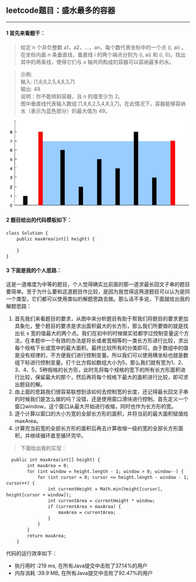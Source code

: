 ## leetcode题目：盛水最多的容器

---

#### 1 首先来看题干：

> 给定 n 个非负整数 a1，a2，...，an，每个数代表坐标中的一个点 (i, ai) 。在坐标内画 n 条垂直线，垂直线 i 的两个端点分别为 (i, ai) 和 (i, 0)。找出其中的两条线，使得它们与 x 轴共同构成的容器可以容纳最多的水。

> 示例:   
 输入: [1,8,6,2,5,4,8,3,7]  
 输出: 49  
 说明：你不能倾斜容器，且 n 的值至少为 2。  
 图中垂直线代表输入数组 [1,8,6,2,5,4,8,3,7]。在此情况下，容器能够容纳水（表示为蓝色部分）的最大值为 49。
 
![image](https://github.com/BR-Liu/NotesOfAll/blob/master/picture/question_11.jpg?raw=true)

#### 2 题目给出的代码模板如下：


```
class Solution {
    public maxArea(int[] height) {
       
    }
}
```

#### 3 下面是我的个人思路：

这是一道难度为中等的题目，个人觉得确实比前面的那一道求最长回文子串的题目要简单。至于为什么要和这道题目作比较，是因为我觉得这两道题目可以认为是同一个类型，它们都可以使用类似的解题思路去做。那么话不多说，下面就给出我的解题思路：

1. 首先我们来看题目的要求，从图中来分析题目有助于帮我们将题目的要求更加具象化，整个题目的要求是求出面积最大的长方形，那么我们所要做的就是找出长 x 宽的值最大的两个点。我们在初中的时候做实验都学过控制变量这个方法，在本题中一个有效的办法是将长或者宽相等的一类长方形进行比较，求出每个规格下长或宽中的最大面积。最终比较所有的分类即可。由于数组中的值是没有规律的，不方便我们进行控制变量。所以我们可以使用横坐标也就是数组下标进行控制变量。打个比方假如数组大小为5，那么我们就有宽为1、2、3、4、5，5种规格的长方形，此时先将每个规格的宽下的所有长方形面积进行比较，保留最大的那个，然后再将每个规格下最大的面积进行比较，即可求出题目的解。
2. 由上面的思路我们很容易联想到该如何去控制宽的长度，还记得最长回文子串的时候我们是怎么做的吗？没错，还是使用窗口滑块进行控制。首先定义一个窗口window，这个窗口从最大开始进行收缩，同时也作为长方形的宽。
3. 逐个计算以窗口的大小为宽的全部长方形的面积，并将当前的最大面积赋值给maxArea。
4. 计算完当前宽的全部长方形的面积后再去计算收缩一级的宽的全部长方形面积，并继续循环直至循环完毕。


> 下面给出我的实现：


```
  public int maxArea(int[] height) {
        int maxArea = 0;
        for (int window = height.length - 1; window > 0; window--) {
            for (int cursor = 0; cursor <= height.length - window - 1; cursor++) {
                int currentHeight = Math.min(height[cursor], height[cursor + window]);
                int currentArea = currentHeight * window;
                if (currentArea > maxArea) {
                    maxArea = currentArea;
                }
            }
        }
        return maxArea;
    }
```


代码的运行效率如下：
* 执行用时 :219 ms, 在所有Java提交中击败了37.14%的用户
* 内存消耗 :39.9 MB, 在所有Java提交中击败了92.47%的用户